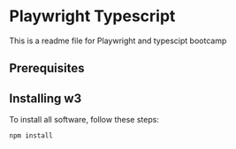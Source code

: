 # Playwright Typescript  

This is a readme file for Playwright and typescipt bootcamp

## Prerequisites

## Installing w3

To install all software, follow these steps:

```
npm install
```
